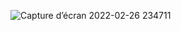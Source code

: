 ![Capture d’écran 2022-02-26 234711](https://user-images.githubusercontent.com/43423295/155861442-95e0b425-eb19-4d5b-aa58-715a32679d81.png)
